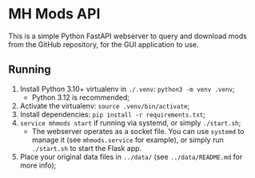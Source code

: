 # MH Mods API

This is a simple Python FastAPI webserver to query and download mods from the GitHub repository, for the GUI application to use.

## Running

1. Install Python 3.10+ virtualenv in `./.venv`: `python3 -m venv .venv`;
    - Python 3.12 is recommended;
2. Activate the virtualenv: `source .venv/bin/activate`;
3. Install dependencies: `pip install -r requirements.txt`;
4. `service mhmods start` if running via systemd, or simply `./start.sh`;
    - The webserver operates as a socket file. You can use `systemd` to manage it (see `mhmods.service` for example), or simply run `./start.sh` to start the Flask app.
5. Place your original data files in `../data/` (see `../data/README.md` for more info);
